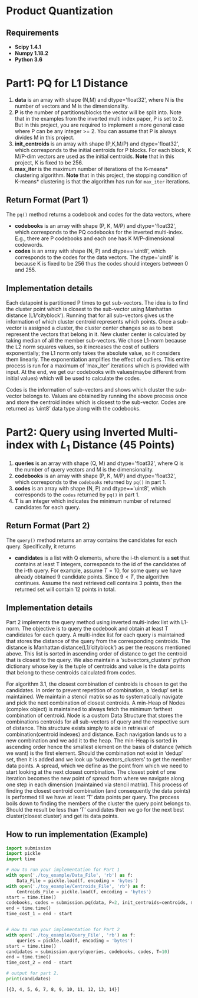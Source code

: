 
# Product Quantization

## Requirements
 * **Scipy 1.4.1**
 * **Numpy 1.18.2**
 * **Python 3.6**

# Part1: PQ for L1 Distance 

1. **data** is an array with shape (N,M) and dtype='float32', where N is the number of vectors and M is the dimensionality.
2. **P** is the number of partitions/blocks the vector will be split into. Note that in the examples from the inverted multi index paper, P is set to 2. But in this project, you are required to implement a more general case where P can be any integer >= 2. You can assume that P is always divides M in this project. 
3. **init_centroids** is an array with shape (P,K,M/P) and dtype='float32', which corresponds to the initial centroids for P blocks. For each block, K M/P-dim vectors are used as the initial centroids. **Note** that in this project, K is fixed to be 256.
4. **max_iter** is the maximum number of iterations of the K-means* clustering algorithm. **Note** that in this project, the stopping condition of K-means* clustering is that the algorithm has run for ```max_iter``` iterations.

## Return Format (Part 1)

The `pq()` method returns a codebook and codes for the data vectors, where
* **codebooks** is an array with shape (P, K, M/P) and dtype='float32', which corresponds to the PQ codebooks for the inverted multi-index. E.g., there are P codebooks and each one has K M/P-dimensional codewords.
* **codes** is an array with shape (N, P) and dtype=='uint8', which corresponds to the codes for the data vectors. The dtype='uint8' is because K is fixed to be 256 thus the codes should integers between 0 and 255. 

## Implementation details
Each datapoint is partitioned P times to get sub-vectors. The idea is to find the cluster point which is closest to the sub-vector using Manhattan distance (L1/’cityblock’). Running that for all sub-vectors gives us the information of which cluster centroid represents which points. Once a sub-vector is assigned a cluster, the cluster center changes so as to best represent the vectors that belong in it. New cluster center is calculated by taking median of all the member sub-vectors. We chose L1-norm because the L2 norm squares values, so it increases the cost of outliers exponentially; the L1 norm only takes the absolute value, so it considers them linearly. The exponentiation amplifies the effect of outliers. This entire process is run for a maximum of ‘max_iter’ iterations which is provided with input. At the end, we get our codebooks with values(maybe different from initial values) which will be used to calculate the codes.

Codes is the information of sub-vectors and shows which cluster the sub-vector belongs to. Values are obtained by running the above process once and store the centroid index which is closest to the sub-vector. Codes are returned as ‘uint8’ data type along with the codebooks.


# Part2: Query using Inverted Multi-index with $L_1$ Distance (45 Points)


1. **queries** is an array with shape (Q, M) and dtype='float32', where Q is the number of query vectors and M is the dimensionality.
2. **codebooks** is an array with shape (P, K, M/P) and dtype='float32', which corresponds to the `codebooks` returned by `pq()` in part 1.
3. **codes** is an array with shape (N, P) and dtype=='uint8', which corresponds to the `codes` returned by `pq()` in part 1.
4. **T** is an integer which indicates the minimum number of returned candidates for each query. 

## Return Format (Part 2)

The `query()` method returns an array contains the candidates for each query. Specifically, it returns
* **candidates** is a list with Q elements, where the i-th element is a **set** that contains at least T integers, corresponds to the id of the candidates of the i-th query. For example, assume $T=10$, for some query we have already obtained $9$ candidate points. Since $9 < T$, the algorithm continues. Assume the next retrieved cell contains $3$ points, then the returned set will contain $12$ points in total.

## Implementation details
Part 2 implements the query method using inverted multi-index list with L1-norm. The objective is to query the codebook and obtain at least T candidates for each query. A multi-index list for each query is maintained that stores the distance of the query from the corresponding centroids. The distance is Manhattan distance(L1/’cityblock’) as per the reasons mentioned above. This list is sorted in ascending order of distance to get the centroid that is closest to the query. We also maintain a ‘subvectors_clusters’ python dictionary whose key is the tuple of centroids and value is the data points that belong to these centroids calculated from codes.

For algorithm 3.1, the closest combination of centroids is chosen to get the candidates. In order to prevent repetition of combination, a ‘dedup’  set is maintained. We maintain a stencil matrix so as to systematically navigate and pick the next combination of closest centroids. A min-Heap of Nodes (complex object) is maintained to always fetch the minimum farthest combination of centroid. Node is a custom Data Structure that stores the combinations centroids for all sub-vectors of query and the respective sum of distance. This structure exists simply to aide in retrieval of combination(centroid indexes) and distance. Each navigation lands us to a new combination and we add it to the heap. The min-Heap is sorted in ascending order hence the smallest element on the basis of distance (which we want) is the first element. Should the combination not exist in ‘dedup’ set, then it is added and we look up ‘subvectors_clusters’ to get the member data points. A spread, which we define as the point from which we need to start looking at the next closest combination. The closest point of one iteration becomes the new point of spread from where we navigate along one step in each dimension (maintained via stencil matrix). This process of finding the closest centroid combination (and consequently the data points) is performed till we have at least ‘T’ data points per query. The process boils down to finding the members of the cluster the query point belongs to. Should the result be less than ‘T’ candidates then we go for the next best cluster(closest cluster) and get its data points. 


## How to run implementation (Example)


```python
import submission
import pickle
import time

# How to run your implementation for Part 1
with open('./toy_example/Data_File', 'rb') as f:
    Data_File = pickle.load(f, encoding = 'bytes')
with open('./toy_example/Centroids_File', 'rb') as f:
    Centroids_File = pickle.load(f, encoding = 'bytes')
start = time.time()
codebooks, codes = submission.pq(data, P=2, init_centroids=centroids, max_iter = 20)
end = time.time()
time_cost_1 = end - start


# How to run your implementation for Part 2
with open('./toy_example/Query_File', 'rb') as f:
    queries = pickle.load(f, encoding = 'bytes')
start = time.time()
candidates = submission.query(queries, codebooks, codes, T=10)
end = time.time()
time_cost_2 = end - start

# output for part 2.
print(candidates)
```




    [{3, 4, 5, 6, 7, 8, 9, 10, 11, 12, 13, 14}]

